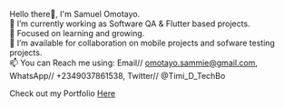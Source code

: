 Hello there👋, I'm Samuel Omotayo.  
🎯 I’m currently working as Software QA & Flutter based projects.  
🌱 Focused on learning and growing.  
👯 I’m available for collaboration on mobile projects and sofware testing projects.  
📫 You can Reach me using: Email// omotayo.sammie@gmail.com, WhatsApp// +2349037861538, Twitter// @Timi_D_TechBo
                      
Check out my Portfolio [Here](https://samuelomotayo.netlify.app)
